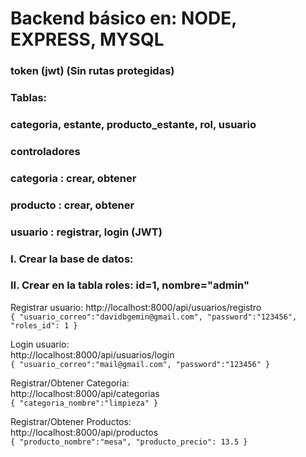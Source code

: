# Backend básico en: NODE, EXPRESS, MYSQL
### token (jwt) (Sin rutas protegidas)
### Tablas:
### categoria, estante, producto_estante, rol, usuario

### controladores
### categoria   : crear, obtener   
### producto    : crear, obtener
### usuario     : registrar, login (JWT)
### 
### I. Crear la base de datos:
### II. Crear en la tabla roles: id=1, nombre="admin"

Registrar usuario:
http://localhost:8000/api/usuarios/registro
\
`{
    "usuario_correo":"davidbgemin@gmail.com",
    "password":"123456",
    "roles_id": 1
}`

Login usuario:
\
http://localhost:8000/api/usuarios/login
\
`{
    "usuario_correo":"mail@gmail.com",
    "password":"123456"
}`

Registrar/Obtener Categoria:
\
http://localhost:8000/api/categorias
\
`{
    "categoria_nombre":"limpieza"
}`

Registrar/Obtener Productos:
\
http://localhost:8000/api/productos
\
`{
    "producto_nombre":"mesa",
    "producto_precio": 13.5
}`